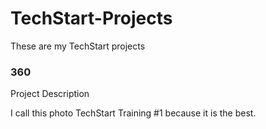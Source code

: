 # TechStart-Projects
These are my TechStart projects

### 360

<script src='//vizor.io/static/scripts/vizor-360-embed.js' data-vizorurl='//vizor.io/embed/moongazer0/coop-parking-lot'></script>

Project Description

I call this photo TechStart Training #1 because it is the best.
